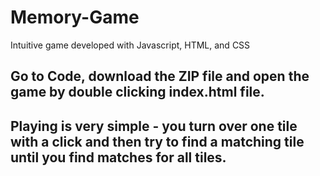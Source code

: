 # Memory-Game
Intuitive game developed with Javascript, HTML, and CSS
## Go to Code, download the ZIP file and open the game by double clicking index.html file.

## Playing is very simple - you turn over one tile with a click and then try to find a matching tile until you find matches for all tiles.


